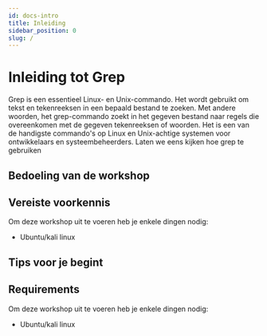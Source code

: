 ```yaml
---
id: docs-intro
title: Inleiding 
sidebar_position: 0
slug: /
---
```


Inleiding tot Grep
==============

Grep is een essentieel Linux- en Unix-commando. Het wordt gebruikt om tekst en tekenreeksen in een bepaald bestand te zoeken. Met andere woorden, het grep-commando zoekt in het gegeven bestand naar regels die overeenkomen met de gegeven tekenreeksen of woorden. Het is een van de handigste commando's op Linux en Unix-achtige systemen voor ontwikkelaars en systeembeheerders. Laten we eens kijken hoe grep te gebruiken 

Bedoeling van de workshop
---------------------------



Vereiste voorkennis
-------------------
Om deze workshop uit te voeren heb je enkele dingen nodig:

* Ubuntu/kali linux



Tips voor je begint 
---------------------




Requirements
-----------------

Om deze workshop uit te voeren heb je enkele dingen nodig:

* Ubuntu/kali linux